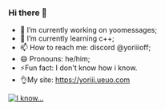 ### Hi there 👋

- 🔭 I’m currently working on yoomessages;
- 🌱 I’m currently learning c++;
- 📫 How to reach me: discord @yoriiioff;
- 😄 Pronouns: he/him;
- ⚡Fun fact: I don't know how i know.
- 👌My site: https://yoriii.ueuo.com

[![I know...](https://skillicons.dev/icons?i=adonis,ae,arch,au,blender,cpp,cmake,js,html,css,php,discord,bots,dotnet,ps,unity,vscode,windows)](https://skillicons.dev)
